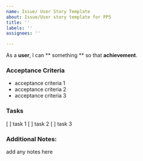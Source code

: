 ```yaml
---
name: Issue/ User Story Template
about: Issue/User story template for PP5
title: ''
labels: ''
assignees: ''

---
```


As a **user**, I can ** something ** so that **achievement**.

### Acceptance Criteria
- acceptance criteria 1
- acceptance criteria 2
- acceptance criteria 3

### Tasks
[ ] task 1
[ ] task 2
[ ] task 3

### Additional Notes:
add any notes here
